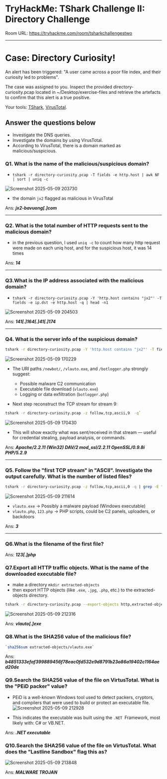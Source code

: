 # TryHackMe: TShark Challenge II: Directory Challenge

Room URL: https://tryhackme.com/room/tsharkchallengestwo

---
# Case: Directory Curiosity!

An alert has been triggered: "A user came across a poor file index, and their curiosity led to problems".

The case was assigned to you. Inspect the provided directory-curiosity.pcap located in ~/Desktop/exercise-files and retrieve the artefacts to confirm that this alert is a true positive.

Your tools: [TShark](https://www.wireshark.org/docs/man-pages/tshark.html), [VirusTotal](https://www.virustotal.com/gui/home/upload).

## Answer the questions below

- Investigate the DNS queries.
- Investigate the domains by using VirusTotal.
- According to VirusTotal, there is a domain marked as malicious/suspicious.


### Q1. What is the name of the malicious/suspicious domain?

- `tshark -r directory-curiosity.pcap -T fields -e http.host | awk NF | sort | uniq -c`

![Screenshot 2025-05-09 203730](https://github.com/user-attachments/assets/d8fc58d4-eabc-4863-9a2b-b9f32617bb8e)

- the domain `jx2` flagged as malicious in VirusTotal

Ans: ***jx2-bavuong[.]com***

---

### Q2. What is the total number of HTTP requests sent to the malicious domain?

- in the previous question, I used `uniq -c` to count how many http request were made on each uniq host, and for the suspicious host, it was 14 times  

Ans: ***14***

---

### Q3.What is the IP address associated with the malicious domain?

- `tshark -r directory-curiosity.pcap -Y 'http.host contains "jx2"' -T fields -e ip.dst -e http.host -q | head -n1`

 ![Screenshot 2025-05-09 204503](https://github.com/user-attachments/assets/b02ca9ae-ede9-47b3-ad04-f5fe0391f3fa)


Ans: ***141[.]164[.]41[.]174***


---
### Q4. What is the server info of the suspicious domain?


```bash
tshark -r directory-curiosity.pcap -Y 'http.host contains "jx2"' -T fields -e tcp.stream -e http.request.method -e http.host -e http.request.uri -q | awk NF
```

![Screenshot 2025-05-09 170229](https://github.com/user-attachments/assets/e3bfd951-f716-43bd-9cbf-33a0cf10f73c)

- The URI paths `/newbot/`, `/vlauto.exe`, and `/botlogger.php` strongly suggest:
   - Possible malware C2 communication
   - Executable file download (`vlauto.exe`)
   - Logging or data exfiltration (`botlogger.php`)

- Next step reconstruct the TCP stream for stream 9:
```bash
tshark -r directory-curiosity.pcap -z follow,tcp,ascii,9  -q`
```
 ![Screenshot 2025-05-09 170430](https://github.com/user-attachments/assets/cf209c51-4737-411e-8eeb-08f89f66d4ce)

- This will show exactly what was sent/received in that stream — useful for credential stealing, payload analysis, or commands.

Ans: ***Apache/2.2.11 (Win32) DAV/2 mod_ssl/2.2.11 OpenSSL/0.9.8i PHP/5.2.9***


---
### Q5. Follow the "first TCP stream" in "ASCII". Investigate the output carefully. What is the number of listed files?

```bash
tshark -r directory-curiosity.pcap -z follow,tcp,ascii,0 -q | grep -E "\.(exe|php)"`
```
 ![Screenshot 2025-05-09 211614](https://github.com/user-attachments/assets/16fb2993-b9d6-4573-9ad6-1a2c548b4b0d)

- `vlauto.exe` → Possibly a malware payload (Windows executable)
- `vlauto.php`, `123.php` → PHP scripts, could be C2 panels, uploaders, or backdoors

Ans: ***3***


---
### Q6.What is the filename of the first file?

Ans: ***123[.]php***


### Q7.Export all HTTP traffic objects. What is the name of the downloaded executable file?

- make a directory `mkdir extracted-objects`
- then export HTTP objects (like `.exe`, `.jpg`, `.php`, etc.) to the extracted-objects directory.
```bash
tshark -r directory-curiosity.pcap --export-objects http,extracted-objects -q`
```
 ![Screenshot 2025-05-09 212316](https://github.com/user-attachments/assets/41833032-ebe0-4350-8a61-f5789d480275)


Ans: ***vlauto[.]exe***

### Q8.What is the SHA256 value of the malicious file?

```bash
`sha256sum extracted-objects/vlauto.exe`
```
Ans: ***b4851333efaf399889456f78eac0fd532e9d8791b23a86a19402c1164aed20de***


### Q9.Search the SHA256 value of the file on VirtusTotal. What is the "PEiD packer" value?
- PEiD is a well-known Windows tool used to detect packers, cryptors, and compilers that were used to build or protect an executable file.
  ![Screenshot 2025-05-09 212928](https://github.com/user-attachments/assets/8c7279f9-d149-4ea6-8436-4fc92da93204)

- This indicates the executable was built using the `.NET `Framework, most likely with: C# or VB.NET.

Ans: ***.NET executable***

### Q10.Search the SHA256 value of the file on VirtusTotal. What does the "Lastline Sandbox" flag this as?

![Screenshot 2025-05-09 213848](https://github.com/user-attachments/assets/b7247eee-b823-443f-b085-8edcb5beba6a)

Ans: ***MALWARE TROJAN***


